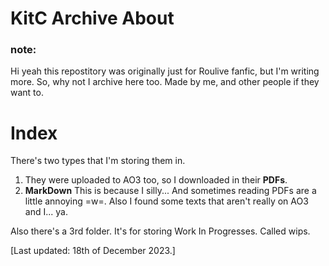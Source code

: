 # KitC Archive About
### note:
Hi yeah this repostitory was originally just for Roulive fanfic, but I'm writing more. So, why not I archive here too.
Made by me, and other people if they want to.

# Index 
There's two types that I'm storing them in. 
1. They were uploaded to AO3 too, so I downloaded in their **PDFs**.
2. **MarkDown**  This is because I silly... And sometimes reading PDFs are a little annoying =w=. Also I found some texts that aren't really on AO3 and I... ya.

Also there's a 3rd folder. It's for storing Work In Progresses. Called wips. 


[Last updated: 18th of December 2023.]
